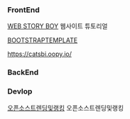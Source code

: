 ### FrontEnd
[WEB STORY BOY](https://wtss.tistory.com/) 웹사이트 튜토리얼

[BOOTSTRAPTEMPLATE]([https://wtss.tistory.com/](https://bootstrapmade.com/iportfolio-bootstrap-portfolio-websites-template/)) 

https://catsbi.oopy.io/

### BackEnd

### Devlop

[오픈소스트렌딩및랭킹](https://ossinsight.io/) 오픈소스트렌딩및랭킹
